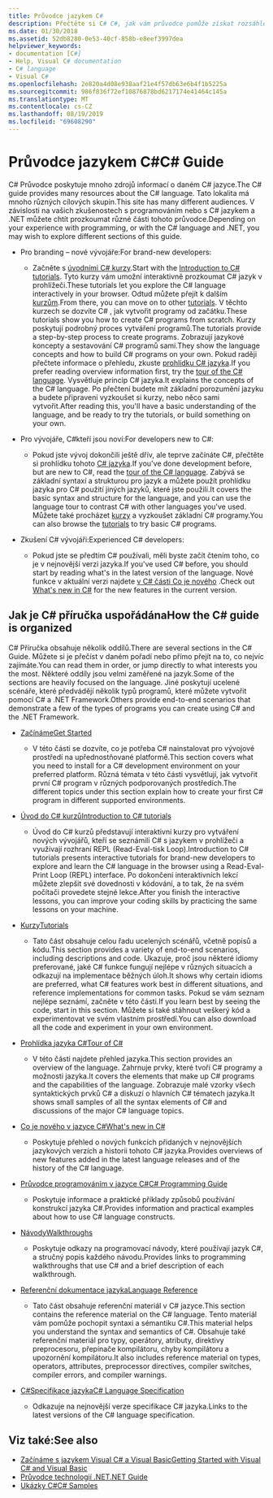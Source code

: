 ```yaml
---
title: Průvodce jazykem C#
description: Přečtěte si C# C#, jak vám průvodce pomůže získat rozsáhlé znalosti, ať už jste novým vývojářem nebo zkušeným odborníkem.
ms.date: 01/30/2018
ms.assetid: 52db8280-0e53-40cf-858b-e8eef3997dea
helpviewer_keywords:
- documentation [C#]
- Help, Visual C# documentation
- C# language
- Visual C#
ms.openlocfilehash: 2e820a4d08e938aaf21e4f57db63e6b4f1b5225a
ms.sourcegitcommit: 986f836f72ef10876878bd6217174e41464c145a
ms.translationtype: MT
ms.contentlocale: cs-CZ
ms.lasthandoff: 08/19/2019
ms.locfileid: "69608290"
---
```

# <a name="c-guide"></a><span data-ttu-id="b6e18-103">Průvodce jazykem C#</span><span class="sxs-lookup"><span data-stu-id="b6e18-103">C# Guide</span></span>

<span data-ttu-id="b6e18-104">C# Průvodce poskytuje mnoho zdrojů informací o daném C# jazyce.</span><span class="sxs-lookup"><span data-stu-id="b6e18-104">The C# guide provides many resources about the C# language.</span></span> <span data-ttu-id="b6e18-105">Tato lokalita má mnoho různých cílových skupin.</span><span class="sxs-lookup"><span data-stu-id="b6e18-105">This site has many different audiences.</span></span> <span data-ttu-id="b6e18-106">V závislosti na vašich zkušenostech s programováním nebo s C# jazykem a .NET můžete chtít prozkoumat různé části tohoto průvodce.</span><span class="sxs-lookup"><span data-stu-id="b6e18-106">Depending on your experience with programming, or with the C# language and .NET, you may wish to explore different sections of this guide.</span></span>

* <span data-ttu-id="b6e18-107">Pro branding – nové vývojáře:</span><span class="sxs-lookup"><span data-stu-id="b6e18-107">For brand-new developers:</span></span>
  * <span data-ttu-id="b6e18-108">Začněte s [úvodními C# kurzy](tutorials/intro-to-csharp/index.md).</span><span class="sxs-lookup"><span data-stu-id="b6e18-108">Start with the [Introduction to C# tutorials](tutorials/intro-to-csharp/index.md).</span></span> <span data-ttu-id="b6e18-109">Tyto kurzy vám umožní interaktivně prozkoumat C# jazyk v prohlížeči.</span><span class="sxs-lookup"><span data-stu-id="b6e18-109">These tutorials let you explore the C# language interactively in your browser.</span></span> <span data-ttu-id="b6e18-110">Odtud můžete přejít k dalším [kurzům](tutorials/index.md).</span><span class="sxs-lookup"><span data-stu-id="b6e18-110">From there, you can move on to other [tutorials](tutorials/index.md).</span></span> <span data-ttu-id="b6e18-111">V těchto kurzech se dozvíte C# , jak vytvořit programy od začátku.</span><span class="sxs-lookup"><span data-stu-id="b6e18-111">These tutorials show you how to create C# programs from scratch.</span></span> <span data-ttu-id="b6e18-112">Kurzy poskytují podrobný proces vytváření programů.</span><span class="sxs-lookup"><span data-stu-id="b6e18-112">The tutorials provide a step-by-step process to create programs.</span></span> <span data-ttu-id="b6e18-113">Zobrazují jazykové koncepty a sestavování C# programů sami.</span><span class="sxs-lookup"><span data-stu-id="b6e18-113">They show the language concepts and how to build C# programs on your own.</span></span> <span data-ttu-id="b6e18-114">Pokud raději přečtete informace o přehledu, zkuste [prohlídku C# jazyka](tour-of-csharp/index.md).</span><span class="sxs-lookup"><span data-stu-id="b6e18-114">If you prefer reading overview information first, try the [tour of the C# language](tour-of-csharp/index.md).</span></span> <span data-ttu-id="b6e18-115">Vysvětluje princip C# jazyka.</span><span class="sxs-lookup"><span data-stu-id="b6e18-115">It explains the concepts of the C# language.</span></span> <span data-ttu-id="b6e18-116">Po přečtení budete mít základní porozumění jazyku a budete připraveni vyzkoušet si kurzy, nebo něco sami vytvořit.</span><span class="sxs-lookup"><span data-stu-id="b6e18-116">After reading this, you'll have a basic understanding of the language, and be ready to try the tutorials, or build something on your own.</span></span>

* <span data-ttu-id="b6e18-117">Pro vývojáře, C#kteří jsou noví:</span><span class="sxs-lookup"><span data-stu-id="b6e18-117">For developers new to C#:</span></span>
  * <span data-ttu-id="b6e18-118">Pokud jste vývoj dokončili ještě dřív, ale teprve začínáte C#, přečtěte si prohlídku tohoto [ C# jazyka](tour-of-csharp/index.md).</span><span class="sxs-lookup"><span data-stu-id="b6e18-118">If you've done development before, but are new to C#, read the [tour of the C# language](tour-of-csharp/index.md).</span></span> <span data-ttu-id="b6e18-119">Zabývá se základní syntaxí a strukturou pro jazyk a můžete použít prohlídku jazyka pro C# použití jiných jazyků, které jste použili.</span><span class="sxs-lookup"><span data-stu-id="b6e18-119">It covers the basic syntax and structure for the language, and you can use the language tour to contrast C# with other languages you've used.</span></span> <span data-ttu-id="b6e18-120">Můžete také procházet [kurzy](tutorials/index.md) a vyzkoušet základní C# programy.</span><span class="sxs-lookup"><span data-stu-id="b6e18-120">You can also browse the [tutorials](tutorials/index.md) to try basic C# programs.</span></span>

* <span data-ttu-id="b6e18-121">Zkušení C# vývojáři:</span><span class="sxs-lookup"><span data-stu-id="b6e18-121">Experienced C# developers:</span></span>
  * <span data-ttu-id="b6e18-122">Pokud jste se předtím C# používali, měli byste začít čtením toho, co je v nejnovější verzi jazyka.</span><span class="sxs-lookup"><span data-stu-id="b6e18-122">If you've used C# before, you should start by reading what's in the latest version of the language.</span></span> <span data-ttu-id="b6e18-123">Nové funkce v aktuální verzi najdete [v C# části Co je nového](whats-new/index.md) .</span><span class="sxs-lookup"><span data-stu-id="b6e18-123">Check out [What's new in C#](whats-new/index.md) for the new features in the current version.</span></span>

## <a name="how-the-c-guide-is-organized"></a><span data-ttu-id="b6e18-124">Jak je C# příručka uspořádána</span><span class="sxs-lookup"><span data-stu-id="b6e18-124">How the C# guide is organized</span></span>

<span data-ttu-id="b6e18-125">C# Příručka obsahuje několik oddílů.</span><span class="sxs-lookup"><span data-stu-id="b6e18-125">There are several sections in the C# Guide.</span></span> <span data-ttu-id="b6e18-126">Můžete si je přečíst v daném pořadí nebo přímo přejít na to, co nejvíc zajímáte.</span><span class="sxs-lookup"><span data-stu-id="b6e18-126">You can read them in order, or jump directly to what interests you the most.</span></span> <span data-ttu-id="b6e18-127">Některé oddíly jsou velmi zaměřené na jazyk.</span><span class="sxs-lookup"><span data-stu-id="b6e18-127">Some of the sections are heavily focused on the language.</span></span> <span data-ttu-id="b6e18-128">Jiné poskytují ucelené scénáře, které předvádějí několik typů programů, které můžete vytvořit pomocí C# a .NET Framework.</span><span class="sxs-lookup"><span data-stu-id="b6e18-128">Others provide end-to-end scenarios that demonstrate a few of the types of programs you can create using C# and the .NET Framework.</span></span>

* [<span data-ttu-id="b6e18-129">Začínáme</span><span class="sxs-lookup"><span data-stu-id="b6e18-129">Get Started</span></span>](getting-started/index.md)
  * <span data-ttu-id="b6e18-130">V této části se dozvíte, co je potřeba C# nainstalovat pro vývojové prostředí na upřednostňované platformě.</span><span class="sxs-lookup"><span data-stu-id="b6e18-130">This section covers what you need to install for a C# development environment on your preferred platform.</span></span> <span data-ttu-id="b6e18-131">Různá témata v této části vysvětlují, jak vytvořit první C# program v různých podporovaných prostředích.</span><span class="sxs-lookup"><span data-stu-id="b6e18-131">The different topics under this section explain how to create your first C# program in different supported environments.</span></span>

* [<span data-ttu-id="b6e18-132">Úvod do C# kurzů</span><span class="sxs-lookup"><span data-stu-id="b6e18-132">Introduction to C# tutorials</span></span>](tutorials/intro-to-csharp/index.md)
  * <span data-ttu-id="b6e18-133">Úvod do C# kurzů představují interaktivní kurzy pro vytváření nových vývojářů, kteří se seznámili C# s jazykem v prohlížeči a využívají rozhraní REPL (Read-Eval-tisk Loop).</span><span class="sxs-lookup"><span data-stu-id="b6e18-133">Introduction to C# tutorials presents interactive tutorials for brand-new developers to explore and learn the C# language in the browser using a Read-Eval-Print Loop (REPL) interface.</span></span> <span data-ttu-id="b6e18-134">Po dokončení interaktivních lekcí můžete zlepšit své dovednosti v kódování, a to tak, že na svém počítači provedete stejné lekce.</span><span class="sxs-lookup"><span data-stu-id="b6e18-134">After you finish the interactive lessons, you can improve your coding skills by practicing the same lessons on your machine.</span></span>

* [<span data-ttu-id="b6e18-135">Kurzy</span><span class="sxs-lookup"><span data-stu-id="b6e18-135">Tutorials</span></span>](tutorials/index.md)
  * <span data-ttu-id="b6e18-136">Tato část obsahuje celou řadu ucelených scénářů, včetně popisů a kódu.</span><span class="sxs-lookup"><span data-stu-id="b6e18-136">This section provides a variety of end-to-end scenarios, including descriptions and code.</span></span> <span data-ttu-id="b6e18-137">Ukazuje, proč jsou některé idiomy preferované, jaké C# funkce fungují nejlépe v různých situacích a odkazují na implementace běžných úloh.</span><span class="sxs-lookup"><span data-stu-id="b6e18-137">It shows why certain idioms are preferred, what C# features work best in different situations, and reference implementations for common tasks.</span></span> <span data-ttu-id="b6e18-138">Pokud se vám seznam nejlépe seznámí, začněte v této části.</span><span class="sxs-lookup"><span data-stu-id="b6e18-138">If you learn best by seeing the code, start in this section.</span></span> <span data-ttu-id="b6e18-139">Můžete si také stáhnout veškerý kód a experimentovat ve svém vlastním prostředí.</span><span class="sxs-lookup"><span data-stu-id="b6e18-139">You can also download all the code and experiment in your own environment.</span></span>

* [<span data-ttu-id="b6e18-140">Prohlídka jazyka C#</span><span class="sxs-lookup"><span data-stu-id="b6e18-140">Tour of C#</span></span>](tour-of-csharp/index.md)
  * <span data-ttu-id="b6e18-141">V této části najdete přehled jazyka.</span><span class="sxs-lookup"><span data-stu-id="b6e18-141">This section provides an overview of the language.</span></span> <span data-ttu-id="b6e18-142">Zahrnuje prvky, které tvoří C# programy a možnosti jazyka.</span><span class="sxs-lookup"><span data-stu-id="b6e18-142">It covers the elements that make up C# programs and the capabilities of the language.</span></span> <span data-ttu-id="b6e18-143">Zobrazuje malé vzorky všech syntaktických prvků C# a diskuzí o hlavních C# tématech jazyka.</span><span class="sxs-lookup"><span data-stu-id="b6e18-143">It shows small samples of all the syntax elements of C# and discussions of the major C# language topics.</span></span>

* [<span data-ttu-id="b6e18-144">Co je nového v jazyce C#</span><span class="sxs-lookup"><span data-stu-id="b6e18-144">What's new in C#</span></span>](whats-new/index.md)
  * <span data-ttu-id="b6e18-145">Poskytuje přehled o nových funkcích přidaných v nejnovějších jazykových verzích a historii tohoto C# jazyka.</span><span class="sxs-lookup"><span data-stu-id="b6e18-145">Provides overviews of new features added in the latest language releases and of the history of the C# language.</span></span>

<!--
* [.NET Compiler Platform SDK](roslyn-sdk/index.md)
  * The .NET Compiler Platform SDK enables you to write components that analyze code, and suggest or make improvements to that code. In this section, you'll learn how the APIs are organized, and how you can create code that enables rules and practices for your team. You'll also see samples, end-to-end scenarios, and links to other libraries with more examples using these APIs.
-->

* [<span data-ttu-id="b6e18-146">Průvodce programováním v jazyce C#</span><span class="sxs-lookup"><span data-stu-id="b6e18-146">C# Programming Guide</span></span>](./programming-guide/index.md)
  * <span data-ttu-id="b6e18-147">Poskytuje informace a praktické příklady způsobů používání konstrukcí jazyka C#.</span><span class="sxs-lookup"><span data-stu-id="b6e18-147">Provides information and practical examples about how to use C# language constructs.</span></span>

* [<span data-ttu-id="b6e18-148">Návody</span><span class="sxs-lookup"><span data-stu-id="b6e18-148">Walkthroughs</span></span>](./walkthroughs.md)
  * <span data-ttu-id="b6e18-149">Poskytuje odkazy na programovací návody, které používají jazyk C#, a stručný popis každého návodu.</span><span class="sxs-lookup"><span data-stu-id="b6e18-149">Provides links to programming walkthroughs that use C# and a brief description of each walkthrough.</span></span>

* [<span data-ttu-id="b6e18-150">Referenční dokumentace jazyka</span><span class="sxs-lookup"><span data-stu-id="b6e18-150">Language Reference</span></span>](language-reference/index.md)
  * <span data-ttu-id="b6e18-151">Tato část obsahuje referenční materiál v C# jazyce.</span><span class="sxs-lookup"><span data-stu-id="b6e18-151">This section contains the reference material on the C# language.</span></span> <span data-ttu-id="b6e18-152">Tento materiál vám pomůže pochopit syntaxi a sémantiku C#.</span><span class="sxs-lookup"><span data-stu-id="b6e18-152">This material helps you understand the syntax and semantics of C#.</span></span> <span data-ttu-id="b6e18-153">Obsahuje také referenční materiál pro typy, operátory, atributy, direktivy preprocesoru, přepínače kompilátoru, chyby kompilátoru a upozornění kompilátoru.</span><span class="sxs-lookup"><span data-stu-id="b6e18-153">It also includes reference material on types, operators, attributes, preprocessor directives, compiler switches, compiler errors, and compiler warnings.</span></span>

* [<span data-ttu-id="b6e18-154">C#Specifikace jazyka</span><span class="sxs-lookup"><span data-stu-id="b6e18-154">C# Language Specification</span></span>](./language-reference/language-specification/index.md)
  * <span data-ttu-id="b6e18-155">Odkazuje na nejnovější verze specifikace C# jazyka.</span><span class="sxs-lookup"><span data-stu-id="b6e18-155">Links to the latest versions of the C# language specification.</span></span>

## <a name="see-also"></a><span data-ttu-id="b6e18-156">Viz také:</span><span class="sxs-lookup"><span data-stu-id="b6e18-156">See also</span></span>

- [<span data-ttu-id="b6e18-157">Začínáme s jazykem Visual C# a Visual Basic</span><span class="sxs-lookup"><span data-stu-id="b6e18-157">Getting Started with Visual C# and Visual Basic</span></span>](/visualstudio/ide/getting-started-with-visual-csharp-and-visual-basic)
- [<span data-ttu-id="b6e18-158">Průvodce technologií .NET</span><span class="sxs-lookup"><span data-stu-id="b6e18-158">.NET Guide</span></span>](../standard/index.md)
- [<span data-ttu-id="b6e18-159">Ukázky C#</span><span class="sxs-lookup"><span data-stu-id="b6e18-159">C# Samples</span></span>](https://code.msdn.microsoft.com/site/search?f%5B0%5D.Type=ProgrammingLanguage&f%5B0%5D.Value=C%23&f%5B0%5D.Text=C%23)
